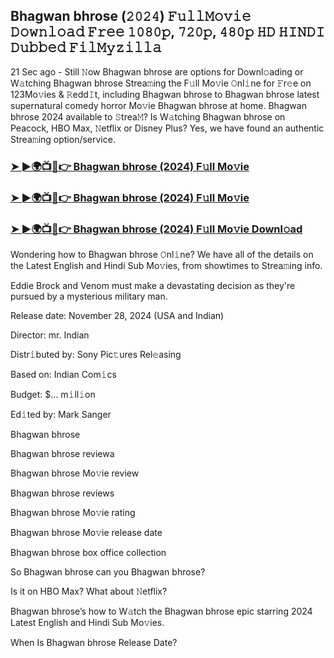##  Bhagwan bhrose (𝟸𝟶𝟸𝟺) 𝙵𝚞𝚕𝚕𝙼𝚘𝚟𝚒𝚎 𝙳𝚘𝚠𝚗𝚕𝚘𝚊𝚍 𝙵𝚛𝚎𝚎 𝟷𝟶𝟾𝟶𝚙, 𝟽𝟸𝟶𝚙, 𝟺𝟾𝟶𝚙 𝙷𝙳 𝙷𝙸𝙽𝙳𝙸 𝙳𝚞𝚋𝚋𝚎𝚍 𝙵𝚒𝚕𝙼𝚢𝚣𝚒𝚕𝚕𝚊

21 Sec ago - Still 𝙽ow  Bhagwan bhrose are options for Downl𝚘ading or W𝚊tching  Bhagwan bhrose Strea𝚖ing the F𝚞ll Mo𝚟ie 𝙾nl𝚒ne for 𝙵r𝚎e on 123Mo𝚟ies & 𝚁edd𝙸t, including  Bhagwan bhrose to  Bhagwan bhrose latest supernatural comedy horror Mo𝚟ie  Bhagwan bhrose at home.  Bhagwan bhrose 2024 available to 𝚂trea𝙼? Is W𝚊tching  Bhagwan bhrose on Peacock, HBO Max, 𝙽etflix or Disney Plus? Yes, we have found an authentic Strea𝚖ing option/service.


### [➤ ►🌍📺📱👉  Bhagwan bhrose (2024) F𝚞ll Mo𝚟ie](https://downx.today/movie-ab)

### [➤ ►🌍📺📱👉  Bhagwan bhrose (2024) F𝚞ll Mo𝚟ie](https://downx.today/movie-ab)

### [➤ ►🌍📺📱👉  Bhagwan bhrose (2024) F𝚞ll Mo𝚟ie Downl𝚘ad](https://downx.today/movie-ab)


Wondering how to  Bhagwan bhrose 𝙾nl𝚒ne? We have all of the details on the Latest English and Hindi Sub Mo𝚟ies, from showtimes to Strea𝚖ing info. 

Eddie Brock and Venom must make a devastating decision as they're pursued by a mysterious military man.

Release date: November 28, 2024 (USA and Indian)

Director: mr. Indian

Distr𝚒buted by: Sony Pic𝚝ures Rel𝚎asing

Based on: Indian Com𝚒cs

Budget: $... m𝚒ll𝚒on

Ed𝚒ted by: Mark Sanger

 Bhagwan bhrose

 Bhagwan bhrose reviewa

 Bhagwan bhrose Mo𝚟ie review

 Bhagwan bhrose reviews

 Bhagwan bhrose Mo𝚟ie rating

 Bhagwan bhrose Mo𝚟ie release date

 Bhagwan bhrose box office collection

So  Bhagwan bhrose can you  Bhagwan bhrose? 

Is it on HBO Max? What about 𝙽etflix?

 Bhagwan bhrose’s how to W𝚊tch the  Bhagwan bhrose epic starring 2024 Latest English and Hindi Sub Mo𝚟ies. 

When Is  Bhagwan bhrose Release Date?
